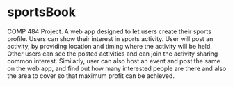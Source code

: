 # sportsBook
COMP 484 Project. 
A web app designed to let users create their sports profile. Users can show their interest in sports activity.
User will post an activity, by providing location and timing where the activity will be held. Other users can see the posted activities 
and can join the activity sharing common interest.
Similarly, user can also host an event and post the same on the web app, and find out how many interested people are there and also the 
area to cover so that maximum profit can be achieved.
